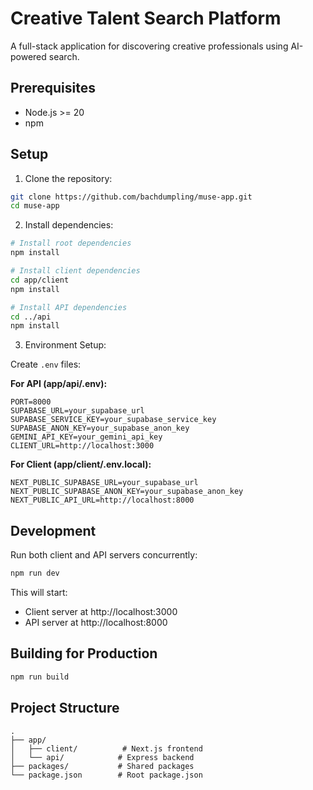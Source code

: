 # Creative Talent Search Platform

A full-stack application for discovering creative professionals using AI-powered search.

## Prerequisites

- Node.js >= 20
- npm

## Setup

1. Clone the repository:

```bash
git clone https://github.com/bachdumpling/muse-app.git
cd muse-app
```

2. Install dependencies:

```bash
# Install root dependencies
npm install

# Install client dependencies
cd app/client
npm install

# Install API dependencies
cd ../api
npm install
```

3. Environment Setup:

Create `.env` files:

**For API (app/api/.env):**

```
PORT=8000
SUPABASE_URL=your_supabase_url
SUPABASE_SERVICE_KEY=your_supabase_service_key
SUPABASE_ANON_KEY=your_supabase_anon_key
GEMINI_API_KEY=your_gemini_api_key
CLIENT_URL=http://localhost:3000
```

**For Client (app/client/.env.local):**

```
NEXT_PUBLIC_SUPABASE_URL=your_supabase_url
NEXT_PUBLIC_SUPABASE_ANON_KEY=your_supabase_anon_key
NEXT_PUBLIC_API_URL=http://localhost:8000
```

## Development

Run both client and API servers concurrently:

```bash
npm run dev
```

This will start:

- Client server at http://localhost:3000
- API server at http://localhost:8000

## Building for Production

```bash
npm run build
```

## Project Structure

```
.
├── app/
│   ├── client/          # Next.js frontend
│   └── api/            # Express backend
├── packages/           # Shared packages
└── package.json        # Root package.json
```